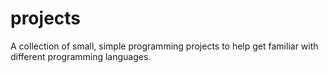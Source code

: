 # projects
A collection of small, simple programming projects to help get familiar with different programming languages.
